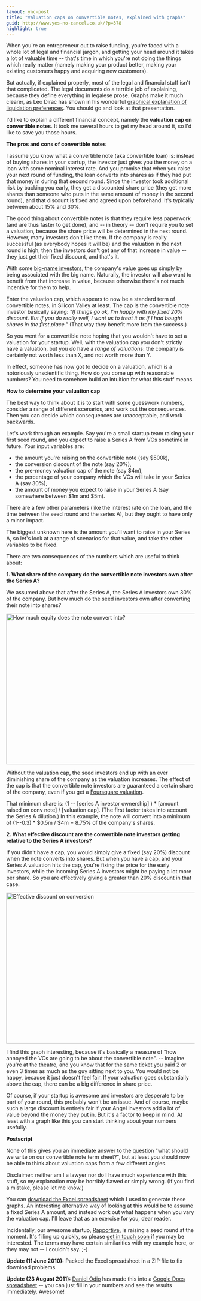```yaml
---
layout: ync-post
title: "Valuation caps on convertible notes, explained with graphs"
guid: http://www.yes-no-cancel.co.uk/?p=378
highlight: true
---
```


When you're an entrepreneur out to raise funding, you're faced with a whole lot of legal and
financial jargon, and getting your head around it takes a lot of valuable time -- that's time in
which you're not doing the things which really matter (namely making your product better, making
your existing customers happy and acquiring new customers).

But actually, if explained properly,
most of the legal and financial stuff isn't that complicated. The legal documents do a terrible job
of explaining, because they define everything in legalese prose. Graphs make it much clearer, as Leo
Dirac has shown in his wonderful
[graphical explanation of liquidation preferences](http://www.slideshare.net/leodirac/5minute-primer-on-vc-term-sheets).
You should go and look at that presentation.

I'd like to explain a different financial concept, namely the
**valuation cap on convertible notes**. It took me several hours to get my head around it, so I'd
like to save you those hours.


**The pros and cons of convertible notes**

I assume you know what a
convertible note (aka convertible loan) is: instead of buying shares in your startup, the investor
just gives you the money on a loan with some nominal interest rate. And you promise that when you
raise your next round of funding, the loan converts into shares as if they had put that money in
during that second round. Since the investor took additional risk by backing you early, they get a
discounted share price (they get more shares than someone who puts in the same amount of money in
the second round), and that discount is fixed and agreed upon beforehand. It's typically between
about 15% and 30%.

The good thing about convertible notes is that they require less paperwork (and
are thus faster to get done), and -- in theory -- don't require you to set a valuation, because the
share price will be determined in the next round. However, many investors don't like them. If the
company is really successful (as everybody hopes it will be) and the valuation in the next round is
high, then the investors don't get any of that increase in value -- they just get their fixed
discount, and that's it.

With some
[big-name investors](http://www.crunchbase.com/person/ron-conway), the company's value goes up
simply by being associated with the big name. Naturally, the investor will also want to benefit from
that increase in value, because otherwise there's not much incentive for them to help.

Enter the valuation cap, which appears to now be a standard term of convertible notes, in Silicon Valley at
least. The cap is the convertible note investor basically saying: *"If things go ok, I'm happy with
my fixed 20% discount. But if you do really well, I want us to treat it as if I had bought shares in
the first place."* (That way they benefit more from the success.)

So you went for a convertible note hoping that you wouldn't have to set a valuation for your startup.
Well, with the valuation cap you don't strictly have a valuation, but you *do* have a *range of valuations*:
the company is certainly not worth less than X, and not worth more than Y.

In effect, someone has now got to
decide on a valuation, which is a notoriously unscientific thing. How do you come up with reasonable
numbers? You need to somehow build an intuition for what this stuff means.


**How to determine your valuation cap**

The best way to think about it is to start with some guesswork numbers, consider a
range of different scenarios, and work out the consequences. Then you can decide which consequences
are unacceptable, and work backwards.

Let's work through an example. Say you're a small startup
team raising your first seed round, and you expect to raise a Series A from VCs sometime in future.
Your input variables are:

* the amount you're raising on the convertible note (say $500k),
* the conversion discount of the note (say 20%),
* the pre-money valuation cap of the note (say $4m),
* the percentage of your company which the VCs will take in your Series A (say 30%),
* the amount of money you expect to raise in your Series A (say somewhere between $1m and $5m).

There are a few other parameters (like the interest rate on the loan, and the
time between the seed round and the series A), but they ought to have only a minor impact.

The biggest unknown here is the amount you'll want to raise in your Series A, so let's look at a
range of scenarios for that value, and take the other variables to be fixed.

There are two consequences of the numbers which are useful to think about:


**1. What share of the company do the convertible note investors own after the Series A?**

We assumed above that after the Series A, the Series A investors own 30% of the company.
But how much do the seed investors own after converting their note into shares?

<img src="/2010/05/Valuation-Cap-demo-1.png" alt="How much equity does the note convert into?"
    width="550" height="402" class="aligncenter size-full wp-image-379" />

Without the valuation cap, the seed investors end up with an ever diminishing share of the company as the
valuation increases. The effect of the cap is that the convertible note investors are guaranteed a
certain share of the company, even if you get a
[Foursquare valuation](http://techcrunch.com/2010/03/25/four-vc-firms-battle-for-foursquare-valuation-goes-stratospheric/).

That minimum share is:
(1 -- \[series A investor ownership\] ) * \[amount raised on conv note\] / \[valuation cap\].
(The first factor takes into account the Series A dilution.) In this example, the
note will convert into a minimum of (1--0.3) * $0.5m / $4m = 8.75% of the company's shares.


**2. What effective discount are the convertible note investors getting relative to the Series A investors?**

If you didn't have a cap, you would simply give a fixed (say 20%) discount when the
note converts into shares. But when you have a cap, and your Series A valuation hits the cap, you're
fixing the price for the early investors, while the incoming Series A investors might be paying a
lot more per share. So you are effectively giving a greater than 20% discount in that case.

<img src="/2010/05/Valuation-Cap-demo-2.png" alt="Effective discount on conversion"
    width="550" height="403" class="aligncenter size-full wp-image-380" />

I find this graph interesting, because it's basically a measure of "how annoyed the VCs are going to be about
the convertible note". -- Imagine you're at the theatre, and you know that for the same ticket you
paid 2 or even 3 times as much as the guy sitting next to you. You would not be happy, because it
just doesn't feel fair. If your valuation goes substantially above the cap, there can be a big
difference in share price.

Of course, if your startup is awesome and investors are desperate to be
part of your round, this probably won't be an issue. And of course, maybe such a large discount is
entirely fair if your Angel investors add a lot of value beyond the money they put in. But it's a
factor to keep in mind. At least with a graph like this you can start thinking about your numbers
usefully.


**Postscript**

None of this gives you an immediate answer to the question "what should
we write on our convertible note term sheet?", but at least you should now be able to think about
valuation caps from a few different angles.

Disclaimer: neither am I a lawyer nor do I have much
experience with this stuff, so my explanation may be horribly flawed or simply wrong. (If you find a
mistake, please let me know.)

You can [download the Excel spreadsheet](/2010/05/Valuation-Cap-demo-for-blog.xlsx.zip)
which I used to generate these graphs. An interesting alternative way of looking at this would be to
assume a fixed Series A amount, and instead work out what happens when you vary the valuation cap.
I'll leave that as an exercise for you, dear reader.

Incidentally, our awesome startup,
[Rapportive](http://rapportive.com), is raising a seed round at the moment. It's filling up quickly,
so please
[get in touch soon](mailto:martin@rapportive.com) if you may be interested. The terms may have
certain similarities with my example here, or they may not -- I couldn't say. ;-)

**Update (11 June 2010):** Packed the Excel spreadsheet in a ZIP file to fix download problems.

**Update (23 August 2011):** [Daniel Odio](http://www.danielodio.com/) has made this into a
[Google Docs spreadsheet](http://go.DanielOdio.com/convertible-note) -- you can just fill in
your numbers and see the results immediately. Awesome!
